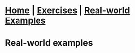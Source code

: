 # **[Home](../index.html) | [Exercises](../exercises.html) | [Real-world Examples](../examples.html)**

# Real-world examples
 